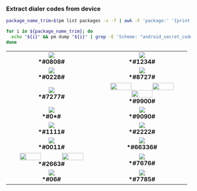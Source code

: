 ### Extract dialer codes from device
```bash
package_name_trim=$(pm list packages -s -f | awk -F 'package:' '{print $2}' | awk -F '=' '{print $2}')

for i in ${package_name_trim}; do
  echo "${i}" && pm dump "${i}" | grep -E 'Scheme: "android_secret_code"|Authority: "[0-9].*"|Authority: "[A-Z].*"' >> extracted_codes.txt
done
```

<table>
  <tr>
    <td align="center" width="20%">
      <img src="screenshots/USB_settings.jpg"><br>
      <span><b>*#0808#</b></span> 
    </td>
    <td align="center" width="20%">
      <img src="screenshots/version.jpg"><br>
      <span><b>*#1234#</b></span> 
    </td>
  </tr>
  <tr>
    <td align="center" width="20%">
      <img src="screenshots/battery_status.jpg"><br>
      <span><b>*#0228#</b></span> 
    </td>
    <td align="center" width="20%">
      <img src="screenshots/camera_light_sensor.jpg"><br>
      <span><b>*#8727#</b></span>
    </td>
  </tr>
  <tr>
    <td align="center" width="20%">
      <img src="screenshots/receive_call_mode.jpg"><br>
      <span><b>*#7277#</b></span> 
    </td>
    <td align="center" width="20%">
      <img width="50%" src="screenshots/sysdump1.jpg"><img width="50%" src="screenshots/sysdump2.jpg"><img  width="50%" src="screenshots/sysdump3.jpg"><br>
      <span><b>*#9900#</b></span>
    </td>
  </tr>
   <tr>
    <td align="center" width="20%">
      <img src="screenshots/hw_module_test.jpg"><br>
      <span><b>*#0*#</b></span> 
    </td>
    <td align="center" width="20%">
      <img src="screenshots/service_mode9090.jpg"><br>
      <span><b>*#9090#</b></span>
    </td>
  </tr>
  <tr>
    <td align="center" width="20%">
      <img src="screenshots/service_mode1111.jpg"><br>
      <span><b>*#1111#</b></span> 
    </td>
    <td align="center" width="20%">
      <img src="screenshots/service_mode2222.jpg"><br>
      <span><b>*#2222#</b></span>
    </td>
  </tr>
  <tr>
    <td align="center" width="20%">
      <img src="screenshots/service_mode0011.jpg"><br>
      <span><b>*#0011#</b></span> 
    </td>
    <td align="center" width="20%">
      <img src="screenshots/cp_debug_level.jpg"><br>
      <span><b>*#66336#</b></span>
    </td>
  </tr>
  <tr>
    <td align="center" width="20%">
      <img width="50%" src="screenshots/device_keystring1.jpg"><img width="50%" src="screenshots/device_keystring2.jpg"><br>
      <span><b>*#2663#</b></span> 
    </td>
    <td align="center" width="20%">
      <img src="screenshots/samplemanagement.jpg"><br>
      <span><b>*#7676#</b></span>
    </td>
  </tr>
  </tr>
    <tr>
    <td align="center" width="20%">
      <img src="screenshots/imei_sn.jpg"><br>
      <span><b>*#06#</b></span> 
    </td>
    <td align="center" width="20%">
      <img src="screenshots/device_keystring3.jpg"><br>
      <span><b>*#7785#</b></span>
    </td>
  </tr>
</table>
